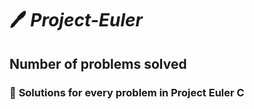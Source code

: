 # :pen: *Project-Euler*
## Number of problems solved
### :paperclip: **Solutions for every problem in Project Euler C**

